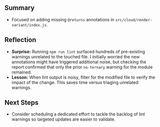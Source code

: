 ## Summary

- Focused on adding missing `@returns` annotations in `src/cloud/render-variant/index.js`.

## Reflection

- **Surprise:** Running `npm run lint` surfaced hundreds of pre-existing warnings unrelated to the touched file. I initially
  worried the new annotations might have triggered additional noise, but checking the report confirmed that only the prior
  `no-ternary` warning for the module remained.
- **Lesson:** When lint output is noisy, filter for the modified file to verify the impact of the change. This saves time versus
  triaging unrelated warnings.

## Next Steps

- Consider scheduling a dedicated effort to tackle the backlog of lint warnings so targeted updates are easier to validate.
